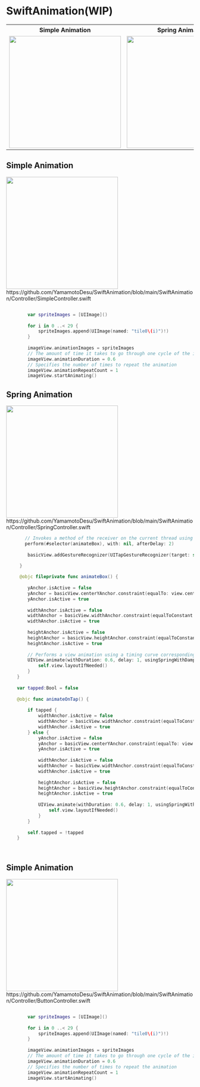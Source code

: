 # SwiftAnimation(WIP)
<table border="0">
    <tr>
        <tr>
            <th>Simple Animation</th>
            <th>Spring Animation</th>
            <th>Button Animation</th>
            <th>Property Animation</th>
        </tr>
        <td><img src="https://github.com/YamamotoDesu/SwiftAnimation/blob/main/SwiftAnimation/Git/SimpleAnimation.gif" width="300"></td>
        <td><img src="https://github.com/YamamotoDesu/SwiftAnimation/blob/main/SwiftAnimation/Git/SpringAnimation.gif" width="300"></td>
        <td><img src="https://github.com/YamamotoDesu/SwiftAnimation/blob/main/SwiftAnimation/Git/ButtonAnimation.gif" width="300"></td>
        <td><img src="https://github.com/YamamotoDesu/SwiftAnimation/blob/main/SwiftAnimation/Git/PropertyAnimation.gif" width="300"></td>
    </tr>
</table>

## Simple Animation
<img src="https://github.com/YamamotoDesu/SwiftAnimation/blob/main/SwiftAnimation/Git/SimpleAnimation.gif" width="300">  
https://github.com/YamamotoDesu/SwiftAnimation/blob/main/SwiftAnimation/Controller/SimpleController.swift  

```swift

        var spriteImages = [UIImage]()
        
        for i in 0 ..< 29 {
            spriteImages.append(UIImage(named: "tile0\(i)")!)
        }
        
        imageView.animationImages = spriteImages
        // The amount of time it takes to go through one cycle of the images
        imageView.animationDuration = 0.6
        // Specifies the number of times to repeat the animation
        imageView.animationRepeatCount = 1
        imageView.startAnimating()

```

## Spring Animation
<img src="https://github.com/YamamotoDesu/SwiftAnimation/blob/main/SwiftAnimation/Git/SpringAnimation.gif" width="300">  
https://github.com/YamamotoDesu/SwiftAnimation/blob/main/SwiftAnimation/Controller/SpringController.swift  

```swift
       // Invokes a method of the receiver on the current thread using the default mode after a delay.
       perform(#selector(animateBox), with: nil, afterDelay: 2)
        
        basicView.addGestureRecognizer(UITapGestureRecognizer(target: self, action: #selector(animateOnTap)))
        
     }

     @objc fileprivate func animateBox() {
        
        yAnchor.isActive = false
        yAnchor = basicView.centerYAnchor.constraint(equalTo: view.centerYAnchor, constant: -100)
        yAnchor.isActive = true
        
        widthAnchor.isActive = false
        widthAnchor = basicView.widthAnchor.constraint(equalToConstant: 300)
        widthAnchor.isActive = true
        
        heightAnchor.isActive = false
        heightAnchor = basicView.heightAnchor.constraint(equalToConstant: view.frame.height - 50)
        heightAnchor.isActive = true
        
        // Performs a view animation using a timing curve corresponding to the motion of a physical spring.
        UIView.animate(withDuration: 0.6, delay: 1, usingSpringWithDamping: 0.4, initialSpringVelocity: 1.5, options: .curveLinear) {
            self.view.layoutIfNeeded()
        }
    }
    
    var tapped:Bool = false
    
    @objc func animateOnTap() {
        
        if tapped {
            widthAnchor.isActive = false
            widthAnchor = basicView.widthAnchor.constraint(equalToConstant: view.frame.width/2)
            widthAnchor.isActive = true
        } else {
            yAnchor.isActive = false
            yAnchor = basicView.centerYAnchor.constraint(equalTo: view.centerYAnchor, constant: 200)
            yAnchor.isActive = true
            
            widthAnchor.isActive = false
            widthAnchor = basicView.widthAnchor.constraint(equalToConstant: view.frame.width - 20)
            widthAnchor.isActive = true
            
            heightAnchor.isActive = false
            heightAnchor = basicView.heightAnchor.constraint(equalToConstant: 200)
            heightAnchor.isActive = true
            
            UIView.animate(withDuration: 0.6, delay: 1, usingSpringWithDamping: 0.4, initialSpringVelocity: 1.5, options: .curveLinear) {
                self.view.layoutIfNeeded()
            }
        }
        
        self.tapped = !tapped
    }
    
    
```

## Simple Animation
<img src="https://github.com/YamamotoDesu/SwiftAnimation/blob/main/SwiftAnimation/Git/ButtonAnimation.gif" width="300">  
https://github.com/YamamotoDesu/SwiftAnimation/blob/main/SwiftAnimation/Controller/ButtonController.swift

```swift

        var spriteImages = [UIImage]()
        
        for i in 0 ..< 29 {
            spriteImages.append(UIImage(named: "tile0\(i)")!)
        }
        
        imageView.animationImages = spriteImages
        // The amount of time it takes to go through one cycle of the images
        imageView.animationDuration = 0.6
        // Specifies the number of times to repeat the animation
        imageView.animationRepeatCount = 1
        imageView.startAnimating()

```
